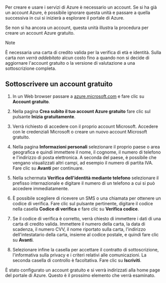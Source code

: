 Per creare e usare i servizi di Azure è necessario un account. Se si ha già un account Azure, è possibile ignorare questa unità e passare a quella successiva in cui si inizierà a esplorare il portale di Azure.

Se non si ha ancora un account, questa unità illustra la procedura per creare un account Azure gratuito.

> [!NOTE]
> È necessaria una carta di credito valida per la verifica di età e identità. Sulla carta _non verrà addebitato_ alcun costo fino a quando non si decide di aggiornare l'account gratuito o la versione di valutazione a una sottoscrizione completa.

## <a name="sign-up-for-a-free-account"></a>Sottoscrivere un account gratuito

1. In un Web browser passare a [azure.microsoft.com](https://azure.microsoft.com?azure-portal=true) e fare clic su **Account gratuito**.

1. Nella pagina **Crea subito il tuo account Azure gratuito** fare clic sul pulsante **Inizia gratuitamente**. 

1. Verrà richiesto di accedere con il proprio account Microsoft. Accedere con le credenziali Microsoft o creare un nuovo account Microsoft gratuito.

1. Nella pagina **Informazioni personali** selezionare il proprio paese o area geografica e quindi immettere il nome, il cognome, il numero di telefono e l'indirizzo di posta elettronica. A seconda del paese, è possibile che vengano visualizzati altri campi, ad esempio il numero di partita IVA. Fare clic su **Avanti** per continuare.

1. Nella schermata **Verifica dell'identità mediante telefono** selezionare il prefisso internazionale e digitare il numero di un telefono a cui si può accedere immediatamente.

1. È possibile scegliere di ricevere un SMS o una chiamata per ottenere un codice di verifica. Fare clic sul pulsante pertinente, digitare il codice nella casella **Codice di verifica** e fare clic su **Verifica codice**.

1. Se il codice di verifica è corretto, verrà chiesto di immettere i dati di una carta di credito valida. Immettere il numero della carta, la data di scadenza, il numero CVV, il nome riportato sulla carta, l'indirizzo dell'intestatario della carta, insieme al codice postale, e quindi fare clic su **Avanti**.

1. Selezionare infine la casella per accettare il contratto di sottoscrizione, l'informativa sulla privacy e i criteri relativi alle comunicazioni. La seconda casella di controllo è facoltativa. Fare clic su **Iscriviti**.

È stato configurato un account gratuito e si verrà indirizzati alla home page del portale di Azure. Questo è il prossimo elemento che verrà esaminato.
